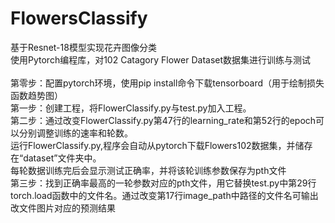 # FlowersClassify
基于Resnet-18模型实现花卉图像分类<br>
使用Pytorch编程库，对102 Catagory Flower Dataset数据集进行训练与测试<br>
<br>
第零步：配置pytorch环境，使用pip install命令下载tensorboard（用于绘制损失函数趋势图）<br>
第一步：创建工程，将FlowerClassify.py与test.py加入工程。<br>
第二步：通过改变FlowerClassify.py第47行的learning_rate和第52行的epoch可以分别调整训练的速率和轮数。<br>运行FlowerClassify.py,程序会自动从pytorch下载Flowers102数据集，并储存在“dataset”文件夹中。<br>
每轮数据训练完后会显示测试正确率，并将该轮训练参数保存为pth文件<br>
第三步：找到正确率最高的一轮参数对应的pth文件，用它替换test.py中第29行torch.load函数中的文件名。通过改变第17行image_path中路径的文件名可输出改文件图片对应的预测结果
